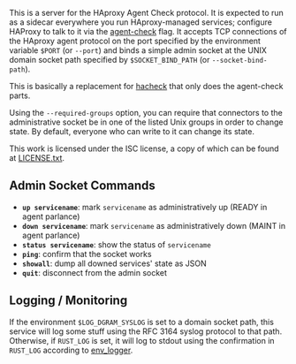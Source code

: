 This is a server for the HAproxy Agent Check protocol. It is expected to run as a sidecar everywhere you run
HAproxy-managed services; configure HAProxy to talk to it via the
[agent-check](http://cbonte.github.io/haproxy-dconv/2.0/configuration.html#5.2-agent-check) flag. It accepts TCP
connections of the HAproxy agent protocol on the port specified by the environment variable `$PORT` (or `--port`) and binds a simple
admin socket at the UNIX domain socket path specified by `$SOCKET_BIND_PATH` (or `--socket-bind-path`).

This is basically a replacement for [hacheck](https://github.com/uber/hacheck) that only does the agent-check parts.

Using the `--required-groups` option, you can require that connectors to the administrative socket be in one of the
listed Unix groups in order to change state. By default, everyone who can write to it can change its state.

This work is licensed under the ISC license, a copy of which can be found at [LICENSE.txt](LICENSE.txt).

## Admin Socket Commands

 * **`up servicename`**: mark `servicename` as administratively up (READY in agent parlance)
 * **`down servicename`**: mark `servicename` as administratively down (MAINT in agent parlance)
 * **`status servicename`**: show the status of `servicename`
 * **`ping`**: confirm that the socket works
 * **`showall`**: dump all downed services' state as JSON
 * **`quit`**: disconnect from the admin socket


## Logging / Monitoring

If the environment `$LOG_DGRAM_SYSLOG` is set to a domain socket path, this service will log some stuff using the RFC
3164 syslog protocol to that path. Otherwise, if `RUST_LOG` is set, it will log to stdout using the confirmation in
`RUST_LOG` according to [env_logger](https://docs.rs/env_logger/0.7.1/env_logger/).
